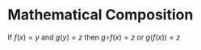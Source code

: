 
# Mathematical Composition
If $f(x) = y$ and $g(y) = z$ 
then 
$g$$\circ$$f(x) = z$ 
or
$g(f(x)) = z$ 

